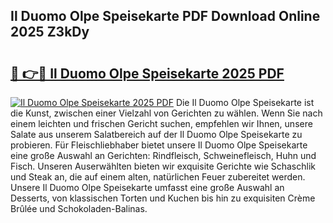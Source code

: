 ## Il Duomo Olpe Speisekarte PDF Download Online 2025 Z3kDy

# <h2><a href="http://gcbyhi6.nevu.top/?p=Il+Duomo+Olpe+Speisekarte">🔗 👉🔴 Il Duomo Olpe Speisekarte 2025 PDF</a></h2>

[![Il Duomo Olpe Speisekarte 2025 PDF](https://i.imgur.com/dBaPXMq.png)](http://gcbyhi6.nevu.top/?p=Il+Duomo+Olpe+Speisekarte)
Die Il Duomo Olpe Speisekarte ist die Kunst, zwischen einer Vielzahl von Gerichten zu wählen. Wenn Sie nach einem leichten und frischen Gericht suchen, empfehlen wir Ihnen, unsere Salate aus unserem Salatbereich auf der Il Duomo Olpe Speisekarte zu probieren. Für Fleischliebhaber bietet unsere Il Duomo Olpe Speisekarte eine große Auswahl an Gerichten: Rindfleisch, Schweinefleisch, Huhn und Fisch. Unseren Auserwählten bieten wir exquisite Gerichte wie Schaschlik und Steak an, die auf einem alten, natürlichen Feuer zubereitet werden. Unsere Il Duomo Olpe Speisekarte umfasst eine große Auswahl an Desserts, von klassischen Torten und Kuchen bis hin zu exquisiten Crème Brûlée und Schokoladen-Balinas.
